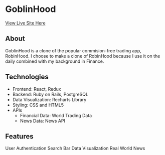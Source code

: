 #  GoblinHood

[View Live Site Here](http://goblinhood.herokuapp.com/#/)

## About
GoblinHood is a clone of the popular commision-free trading app, RobinHood. I choose to make a clone of RobinHood because I use it on the daily combined with my background in Finance. 

## Technologies 
  * Frontend: React, Redux
  * Backend: Ruby on Rails, PostgreSQL
  * Data Visualization: Recharts Library
  * Styling: CSS and HTML5
  * APIs
    * Financial Data: World Trading Data
    * News Data: News API
    
## Features 
  User Authentication 
  Search Bar
  Data Visualization 
  Real World News
  
  
